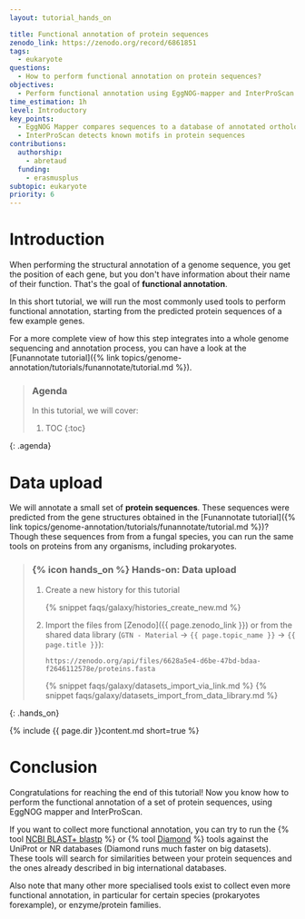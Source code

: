 ```yaml
---
layout: tutorial_hands_on

title: Functional annotation of protein sequences
zenodo_link: https://zenodo.org/record/6861851
tags:
  - eukaryote
questions:
  - How to perform functional annotation on protein sequences?
objectives:
  - Perform functional annotation using EggNOG-mapper and InterProScan
time_estimation: 1h
level: Introductory
key_points:
  - EggNOG Mapper compares sequences to a database of annotated orthologous sequences
  - InterProScan detects known motifs in protein sequences
contributions:
  authorship:
    - abretaud
  funding:
    - erasmusplus
subtopic: eukaryote
priority: 6
---
```



# Introduction

When performing the structural annotation of a genome sequence, you get the position of each gene, but you don't have information about their name of their function. That's the goal of **functional annotation**.

In this short tutorial, we will run the most commonly used tools to perform functional annotation, starting from the predicted protein sequences of a few example genes.

For a more complete view of how this step integrates into a whole genome sequencing and annotation process, you can have a look at the [Funannotate tutorial]({% link topics/genome-annotation/tutorials/funannotate/tutorial.md %}).

> ### Agenda
>
> In this tutorial, we will cover:
>
> 1. TOC
> {:toc}
>
{: .agenda}

# Data upload

We will annotate a small set of **protein sequences**. These sequences were predicted from the gene structures obtained in the [Funannotate tutorial]({% link topics/genome-annotation/tutorials/funannotate/tutorial.md %})? Though these sequences from from a fungal species, you can run the same tools on proteins from any organisms, including prokaryotes.

> ### {% icon hands_on %} Hands-on: Data upload
>
> 1. Create a new history for this tutorial
>
>    {% snippet faqs/galaxy/histories_create_new.md %}
>
> 2. Import the files from [Zenodo]({{ page.zenodo_link }}) or from
>    the shared data library (`GTN - Material` -> `{{ page.topic_name }}`
>     -> `{{ page.title }}`):
>
>    ```
>    https://zenodo.org/api/files/6628a5e4-d6be-47bd-bdaa-f2646112578e/proteins.fasta
>    ```
>
>    {% snippet faqs/galaxy/datasets_import_via_link.md %}
>    {% snippet faqs/galaxy/datasets_import_from_data_library.md %}
>
{: .hands_on}

{% include {{ page.dir }}content.md short=true %}

# Conclusion

Congratulations for reaching the end of this tutorial! Now you know how to perform the functional annotation of a set of protein sequences, using EggNOG mapper and InterProScan.

If you want to collect more functional annotation, you can try to run the {% tool [NCBI BLAST+ blastp](toolshed.g2.bx.psu.edu/repos/devteam/ncbi_blast_plus/ncbi_blastp_wrapper/2.10.1+galaxy2) %} or {% tool [Diamond](toolshed.g2.bx.psu.edu/repos/bgruening/diamond/bg_diamond/2.0.15+galaxy0) %} tools against the UniProt or NR databases (Diamond runs much faster on big datasets). These tools will search for similarities between your protein sequences and the ones already described in big international databases.

Also note that many other more specialised tools exist to collect even more functional annotation, in particular for certain species (prokaryotes forexample), or enzyme/protein families.
